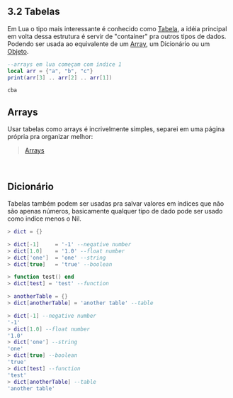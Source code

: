 ## 3.2 Tabelas

Em Lua o tipo mais interessante é conhecido como [Tabela](http://lua-users.org/wiki/TablesTutorial), a idéia principal em volta dessa estrutura é servir de "container" pra outros tipos de dados. Podendo ser usada ao equivalente de um [Array](https://pt.wikipedia.org/wiki/Arranjo_(computação)), um Dicionário ou um [Objeto]().

```lua
--arrays em lua começam com índice 1
local arr = {"a", "b", "c"}
print(arr[3] .. arr[2] .. arr[1])
```
```
cba
```

## Arrays

Usar tabelas como arrays é incrivelmente simples, separei em uma página própria pra organizar melhor:

> [Arrays](/Basico/tabelas/arrays.md)

<br/>

<div class="dicionario">

  ## Dicionário

</div>

Tabelas também podem ser usadas pra salvar valores em índices que não são apenas números, basicamente qualquer tipo de dado pode ser usado como indíce menos o Nil.

```lua
> dict = {}

> dict[-1]     = '-1' --negative number
> dict[1.0]    = '1.0' --float number
> dict['one']  = 'one' --string
> dict[true]   = 'true' --boolean

> function test() end
> dict[test] = 'test' --function

> anotherTable = {}
> dict[anotherTable] = 'another table' --table

> dict[-1] --negative number
'-1'
> dict[1.0] --float number
'1.0'
> dict['one'] --string
'one'
> dict[true] --boolean
'true'
> dict[test] --function
'test'
> dict[anotherTable] --table
'another table'
```
